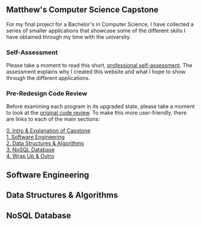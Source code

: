 ## Matthew's Computer Science Capstone

For my final project for a Bachelor's in Computer Science, I have collected a series of smaller applications that showcase some of the different skills I have obtained through my time with the university.

### Self-Assessment
Please take a moment to read this short, [professional self-assessment](MatthewModderman.github.io/Self-Assessment.htm). 
The assessment explains why I created this website and what I hope to show through the different applications. 

### Pre-Redesign Code Review
Before examining each program in its upgraded state, please take a moment to look at the [original code review](https://youtu.be/tXYA8rwRL7s). To make this more user-friendly, there are links to each of the main sections:<br/>

[0. Intro & Explanation of Capstone](https://youtu.be/tXYA8rwRL7s)<br/>
[1. Software Engineering](https://youtu.be/tXYA8rwRL7s?t=335)<br/>
[2. Data Structures & Algorithms](https://youtu.be/tXYA8rwRL7s?t=956)<br/>
[3. NoSQL Database](https://youtu.be/tXYA8rwRL7s?t=1310)<br/>
[4. Wrap Up & Outro](https://youtu.be/tXYA8rwRL7s?t=1708)<br/>

## Software Engineering

## Data Structures & Algorithms

## NoSQL Database
